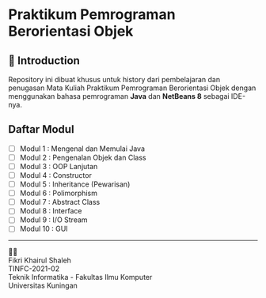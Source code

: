 # Praktikum Pemrograman Berorientasi Objek

## 👋 Introduction

Repository ini dibuat khusus untuk history dari pembelajaran dan penugasan Mata Kuliah Praktikum Pemrograman Berorientasi Objek dengan menggunakan bahasa pemrograman **Java** dan **NetBeans 8** sebagai IDE-nya.

## Daftar Modul

- [ ] Modul 1 : Mengenal dan Memulai Java
- [ ] Modul 2 : Pengenalan Objek dan Class
- [ ] Modul 3 : OOP Lanjutan
- [ ] Modul 4 : Constructor
- [ ] Modul 5 : Inheritance (Pewarisan)
- [ ] Modul 6 : Polimorphism
- [ ] Modul 7 : Abstract Class
- [ ] Modul 8 : Interface
- [ ] Modul 9 : I/O Stream
- [ ] Modul 10 : GUI

---

👨‍🎓\
Fikri Khairul Shaleh\
TINFC-2021-02\
Teknik Informatika - Fakultas Ilmu Komputer\
Universitas Kuningan
